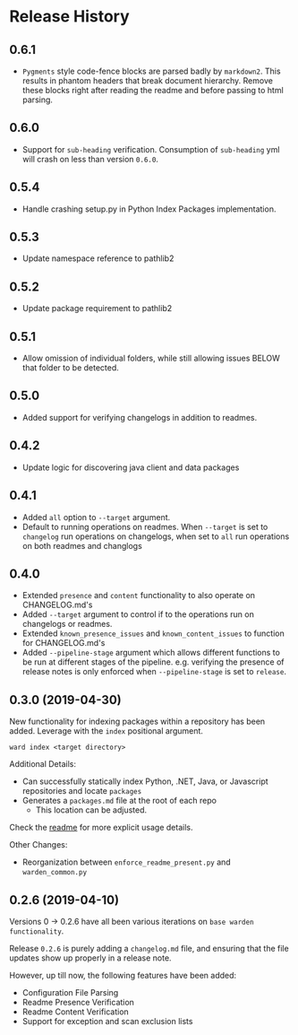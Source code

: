 # Release History

## 0.6.1
- `Pygments` style code-fence blocks are parsed badly by `markdown2`. This results in phantom headers that break document hierarchy. Remove these blocks right after reading the readme and before passing to html parsing.

## 0.6.0 
- Support for `sub-heading` verification. Consumption of `sub-heading` yml will crash on less than version `0.6.0`.

## 0.5.4
- Handle crashing setup.py in Python Index Packages implementation. 

## 0.5.3
- Update namespace reference to pathlib2

## 0.5.2
- Update package requirement to pathlib2

## 0.5.1
- Allow omission of individual folders, while still allowing issues BELOW that folder to be detected.

## 0.5.0
- Added support for verifying changelogs in addition to readmes.

## 0.4.2
- Update logic for discovering java client and data packages

## 0.4.1
- Added `all` option to `--target` argument.
- Default to running operations on readmes. When `--target` is set to `changelog` run operations on changelogs, when set to `all` run operations on both readmes and changlogs

## 0.4.0
- Extended `presence` and `content` functionality to also operate on CHANGELOG.md's
- Added `--target` argument to control if to the operations run on changelogs or readmes.
- Extended `known_presence_issues` and `known_content_issues` to function for CHANGELOG.md's
- Added `--pipeline-stage` argument which allows different functions to be run at different stages of the pipeline. 
  e.g. verifying the presence of release notes is only enforced when `--pipeline-stage` is set to `release`.

## 0.3.0 (2019-04-30)

New functionality for indexing packages within a repository has been added. Leverage with the `index` positional argument.


```
ward index <target directory>

```

Additional Details:

 * Can successfully statically index Python, .NET, Java, or Javascript repositories and locate `packages`
 * Generates a `packages.md` file at the root of each repo
    * This location can be adjusted.

Check the [readme](readme.md) for more explicit usage details.

Other Changes:

 * Reorganization between `enforce_readme_present.py` and `warden_common.py`

## 0.2.6 (2019-04-10)

Versions 0 -> 0.2.6 have all been various iterations on `base warden functionality`.

Release `0.2.6` is purely adding a `changelog.md` file, and ensuring that the file updates show up properly in a release note.

However, up till now, the following features have been added:

* Configuration File Parsing 
* Readme Presence Verification
* Readme Content Verification
* Support for exception and scan exclusion lists 
